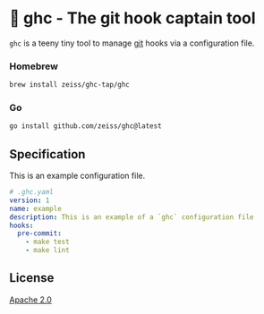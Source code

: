 # 🚣 ghc - The git hook captain tool

`ghc` is a teeny tiny tool to manage [git](https://git-scm.com) hooks via a configuration file.

### Homebrew

```bash
brew install zeiss/ghc-tap/ghc
```

### Go

```bash
go install github.com/zeiss/ghc@latest
```

## Specification

This is an example configuration file.

```yaml
# .ghc.yaml
version: 1
name: example
description: This is an example of a `ghc` configuration file
hooks:
  pre-commit:
    - make test
    - make lint
```

## License

[Apache 2.0](/LICENSE)
